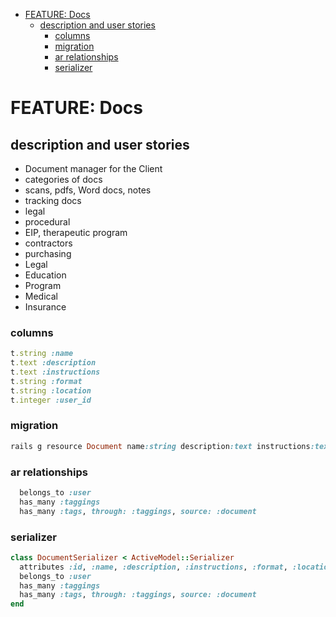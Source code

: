 <!-- START doctoc generated TOC please keep comment here to allow auto update -->
<!-- DON'T EDIT THIS SECTION, INSTEAD RE-RUN doctoc TO UPDATE -->

- [FEATURE: Docs](#feature-docs)
  - [description and user stories](#description-and-user-stories)
    - [columns](#columns)
    - [migration](#migration)
    - [ar relationships](#ar-relationships)
    - [serializer](#serializer)

<!-- END doctoc generated TOC please keep comment here to allow auto update -->

# FEATURE: Docs

## description and user stories

- Document manager for the Client
- categories of docs
- scans, pdfs, Word docs, notes
- tracking docs
- legal
- procedural
- EIP, therapeutic program
- contractors
- purchasing
- Legal
- Education
- Program
- Medical
- Insurance

### columns

```ruby
t.string :name
t.text :description
t.text :instructions
t.string :format
t.string :location
t.integer :user_id
```

### migration

```ruby
rails g resource Document name:string description:text instructions:text format:text location:text user_id:integer
```

### ar relationships

```ruby
  belongs_to :user
  has_many :taggings
  has_many :tags, through: :taggings, source: :document
```

### serializer

```ruby
class DocumentSerializer < ActiveModel::Serializer
  attributes :id, :name, :description, :instructions, :format, :location, :user
  belongs_to :user
  has_many :taggings
  has_many :tags, through: :taggings, source: :document
end
```
